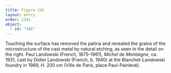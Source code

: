```yaml
---
title: Figure 141
layout: entry
order: 1141
object:
  - id: "141"
---
```


Touching the surface has removed the patina and revealed the grains of the microstructure of the cast metal by natural etching, as seen in the detail on the right. Paul Landowski (French, 1875–1961), *Michel de Montaigne*, ca. 1931, cast by Didier Landowski (French, b. 1940) at the Blanchet-Landowski foundry in 1989, H. 200 cm (Ville de Paris, place Paul-Painlevé).
